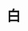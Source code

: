 ---
title: 白
description: 非黑即白
image:

# Badge style
style:
    background: "#2a9d8f"
    color: "#fff"
---